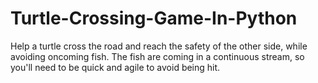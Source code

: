# Turtle-Crossing-Game-In-Python
Help a turtle cross the road and reach the safety of the other side, while avoiding oncoming fish. The fish are coming in a continuous stream, so you'll need to be quick and agile to avoid being hit.
